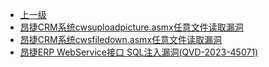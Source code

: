 * [上一级](docs/wy876_poc/)
* [昂捷CRM系统cwsuploadpicture.asmx任意文件读取漏洞](docs/wy876_poc/%E6%98%82%E6%8D%B7ERP/%E6%98%82%E6%8D%B7CRM%E7%B3%BB%E7%BB%9Fcwsuploadpicture.asmx%E4%BB%BB%E6%84%8F%E6%96%87%E4%BB%B6%E8%AF%BB%E5%8F%96%E6%BC%8F%E6%B4%9E.md)
* [昂捷CRM系统cwsfiledown.asmx任意文件读取漏洞](docs/wy876_poc/%E6%98%82%E6%8D%B7ERP/%E6%98%82%E6%8D%B7CRM%E7%B3%BB%E7%BB%9Fcwsfiledown.asmx%E4%BB%BB%E6%84%8F%E6%96%87%E4%BB%B6%E8%AF%BB%E5%8F%96%E6%BC%8F%E6%B4%9E.md)
* [昂捷ERP WebService接口 SQL注入漏洞(QVD-2023-45071)](docs/wy876_poc/%E6%98%82%E6%8D%B7ERP/%E6%98%82%E6%8D%B7ERP%20WebService%E6%8E%A5%E5%8F%A3%20SQL%E6%B3%A8%E5%85%A5%E6%BC%8F%E6%B4%9E%28QVD-2023-45071%29.md)
